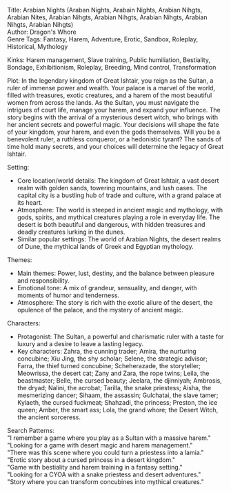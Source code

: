 Title: Arabian Nights (Araban Nights, Arabain Nights, Arabian Nihgts, Arabian Nites, Arabian Nihgts, Arabian Nihgts, Arabian Nihgts, Arabian Nihgts, Arabian Nihgts)  
Author: Dragon's Whore  
Genre Tags: Fantasy, Harem, Adventure, Erotic, Sandbox, Roleplay, Historical, Mythology  

Kinks: Harem management, Slave training, Public humiliation, Bestiality, Bondage, Exhibitionism, Roleplay, Breeding, Mind control, Transformation  

Plot: In the legendary kingdom of Great Ishtair, you reign as the Sultan, a ruler of immense power and wealth. Your palace is a marvel of the world, filled with treasures, exotic creatures, and a harem of the most beautiful women from across the lands. As the Sultan, you must navigate the intrigues of court life, manage your harem, and expand your influence. The story begins with the arrival of a mysterious desert witch, who brings with her ancient secrets and powerful magic. Your decisions will shape the fate of your kingdom, your harem, and even the gods themselves. Will you be a benevolent ruler, a ruthless conqueror, or a hedonistic tyrant? The sands of time hold many secrets, and your choices will determine the legacy of Great Ishtair.  

Setting:  
- Core location/world details: The kingdom of Great Ishtair, a vast desert realm with golden sands, towering mountains, and lush oases. The capital city is a bustling hub of trade and culture, with a grand palace at its heart.  
- Atmosphere: The world is steeped in ancient magic and mythology, with gods, spirits, and mythical creatures playing a role in everyday life. The desert is both beautiful and dangerous, with hidden treasures and deadly creatures lurking in the dunes.  
- Similar popular settings: The world of Arabian Nights, the desert realms of Dune, the mythical lands of Greek and Egyptian mythology.  

Themes:  
- Main themes: Power, lust, destiny, and the balance between pleasure and responsibility.  
- Emotional tone: A mix of grandeur, sensuality, and danger, with moments of humor and tenderness.  
- Atmosphere: The story is rich with the exotic allure of the desert, the opulence of the palace, and the mystery of ancient magic.  

Characters:  
- Protagonist: The Sultan, a powerful and charismatic ruler with a taste for luxury and a desire to leave a lasting legacy.  
- Key characters: Zahra, the cunning trader; Amira, the nurturing concubine; Xiu Jing, the shy scholar; Selene, the strategic advisor; Farra, the thief turned concubine; Scheherazade, the storyteller; Meowrissa, the desert cat; Zany and Zara, the rope twins; Leila, the beastmaster; Belle, the cursed beauty; Jeelara, the djinniyah; Ambrosis, the dryad; Nalini, the acrobat; Tarilla, the snake priestess; Aisha, the mesmerizing dancer; Sihaam, the assassin; Gulchatai, the slave tamer; Kylaeth, the cursed fuckmeat; Shahzadi, the princess; Preston, the ice queen; Amber, the smart ass; Lola, the grand whore; the Desert Witch, the ancient sorceress.  

Search Patterns:  
"I remember a game where you play as a Sultan with a massive harem."  
"Looking for a game with desert magic and harem management."  
"There was this scene where you could turn a priestess into a lamia."  
"Erotic story about a cursed princess in a desert kingdom."  
"Game with bestiality and harem training in a fantasy setting."  
"Looking for a CYOA with a snake priestess and desert adventures."  
"Story where you can transform concubines into mythical creatures."